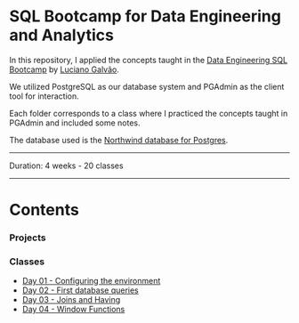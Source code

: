 # SQL Bootcamp for Data Engineering and Analytics

In this repository, I applied the concepts taught in the [Data Engineering SQL Bootcamp](https://github.com/lvgalvao/data-engineering-roadmap/tree/main/Bootcamp%20-%20SQL%20e%20Analytics) by [Luciano Galvão](https://github.com/lvgalvao).

We utilized PostgreSQL as our database system and PGAdmin as the client tool for interaction. 

Each folder corresponds to a class where I practiced the concepts taught in PGAdmin and included some notes.

The database used is the [Northwind database for Postgres](https://github.com/pthom/northwind_psql).

-------------------------

Duration: 4 weeks - 20 classes

-------------------------
# Contents

### Projects

### Classes

- [Day 01 - Configuring the environment](https://github.com/lealre/sql-bootcamp-de/tree/main/01)
- [Day 02 - First database queries](https://github.com/lealre/sql-bootcamp-de/tree/main/02)
- [Day 03 - Joins and Having](https://github.com/lealre/sql-bootcamp-de/tree/main/03)
- [Day 04 - Window Functions](https://github.com/lealre/sql-bootcamp-de/tree/main/04)